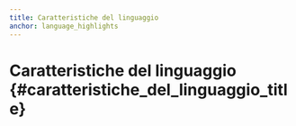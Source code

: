 ```yaml
---
title: Caratteristiche del linguaggio
anchor: language_highlights
---
```


# Caratteristiche del linguaggio {#caratteristiche_del_linguaggio_title}
